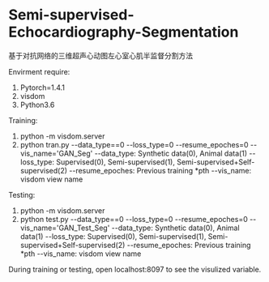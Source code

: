 # Semi-supervised-Echocardiography-Segmentation
基于对抗网络的三维超声心动图左心室心肌半监督分割方法


Envirment require:
1. Pytorch=1.4.1
2. visdom
3. Python3.6

Training:
1. python -m visdom.server
2. python tran.py --data_type==0 --loss_type=0 --resume_epoches=0 --vis_name='GAN_Seg'
   --data_type: Synthetic data(0),  Animal data(1)
   --loss_type: Supervised(0), Semi-supervised(1), Semi-supervised+Self-supervised(2)
   --resume_epoches: Previous training *pth
   --vis_name: visdom view name
   
  
Testing:
1. python -m visdom.server
2. python test.py --data_type==0  --loss_type=0  --resume_epoches=0 --vis_name='GAN_Test_Seg'
   --data_type: Synthetic data(0),  Animal data(1)
   --loss_type: Supervised(0), Semi-supervised(1), Semi-supervised+Self-supervised(2)
   --resume_epoches: Previous training *pth
   --vis_name: visdom view name
   
During training or testing, open localhost:8097 to see the visulized variable.
